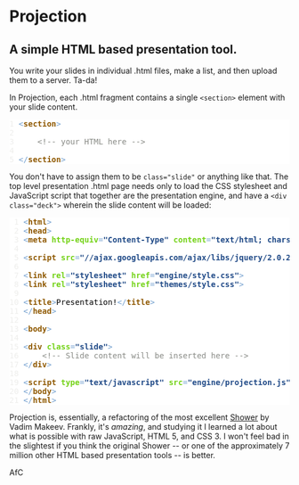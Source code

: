 Projection
==========

<style>
<!--
pre { font-family: monospace; color: #000000; background-color: #ffffff; }
.String { color: #204a87; font-weight: bold; }
.Statement { color: #8f5902; font-weight: bold; }
.LineNr { color: #eeeeec; }
.Comment { color: #888a85; }
.Type { color: #73d216; font-weight: bold; }
.Identifier { color: #729fcf; }
-->
</style>

A simple HTML based presentation tool.
--------------------------------------

You write your slides in individual .html files, make a list, and then upload them to a server. Ta-da!

In Projection, each .html fragment contains a single `<section>` element with your slide content.

<pre>
<span id="L1" class="LineNr">1 </span><span class="Identifier">&lt;</span><span class="Statement">section</span><span class="Identifier">&gt;</span>
<span id="L2" class="LineNr">2 </span>
<span id="L3" class="LineNr">3 </span>    <span class="Comment">&lt;!</span><span class="Comment">-- your HTML here --</span><span class="Comment">&gt;</span>
<span id="L4" class="LineNr">4 </span>
<span id="L5" class="LineNr">5 </span><span class="Identifier">&lt;/</span><span class="Statement">section</span><span class="Identifier">&gt;</span>
</pre>

You don't have to assign them to be `class="slide"` or anything like that. The top level presentation .html page needs only to load the CSS stylesheet and JavaScript script that together are the presentation engine, and have a `<div class="deck">` wherein the slide content will be loaded:


<pre>
<span id="L1" class="LineNr"> 1 </span><span class="Identifier">&lt;</span><span class="Statement">html</span><span class="Identifier">&gt;</span>
<span id="L2" class="LineNr"> 2 </span><span class="Identifier">&lt;</span><span class="Statement">head</span><span class="Identifier">&gt;</span>
<span id="L3" class="LineNr"> 3 </span><span class="Identifier">&lt;</span><span class="Statement">meta</span><span class="Identifier"> </span><span class="Type">http-equiv</span><span class="Identifier">=</span><span class="String">&quot;Content-Type&quot;</span><span class="Identifier"> </span><span class="Type">content</span><span class="Identifier">=</span><span class="String">&quot;text/html; charset=UTF-8&quot;</span><span class="Identifier">&gt;</span>
<span id="L4" class="LineNr"> 4 </span>
<span id="L5" class="LineNr"> 5 </span><span class="Identifier">&lt;</span><span class="Statement">script</span><span class="Identifier"> </span><span class="Type">src</span><span class="Identifier">=</span><span class="String">&quot;//ajax.googleapis.com/ajax/libs/jquery/2.0.2/jquery.min.js&quot;</span><span class="Identifier">&gt;</span><span class="Identifier">&lt;/</span><span class="Statement">script</span><span class="Identifier">&gt;</span>
<span id="L6" class="LineNr"> 6 </span>
<span id="L7" class="LineNr"> 7 </span><span class="Identifier">&lt;</span><span class="Statement">link</span><span class="Identifier"> </span><span class="Type">rel</span><span class="Identifier">=</span><span class="String">&quot;stylesheet&quot;</span><span class="Identifier"> </span><span class="Type">href</span><span class="Identifier">=</span><span class="String">&quot;engine/style.css&quot;</span><span class="Identifier">&gt;</span>
<span id="L8" class="LineNr"> 8 </span><span class="Identifier">&lt;</span><span class="Statement">link</span><span class="Identifier"> </span><span class="Type">rel</span><span class="Identifier">=</span><span class="String">&quot;stylesheet&quot;</span><span class="Identifier"> </span><span class="Type">href</span><span class="Identifier">=</span><span class="String">&quot;themes/style.css&quot;</span><span class="Identifier">&gt;</span>
<span id="L9" class="LineNr"> 9 </span>
<span id="L10" class="LineNr">10 </span><span class="Identifier">&lt;</span><span class="Statement">title</span><span class="Identifier">&gt;</span><span class="Title">Presentation!</span><span class="Identifier">&lt;/</span><span class="Statement">title</span><span class="Identifier">&gt;</span>
<span id="L11" class="LineNr">11 </span><span class="Identifier">&lt;/</span><span class="Statement">head</span><span class="Identifier">&gt;</span>
<span id="L12" class="LineNr">12 </span>
<span id="L13" class="LineNr">13 </span><span class="Identifier">&lt;</span><span class="Statement">body</span><span class="Identifier">&gt;</span>
<span id="L14" class="LineNr">14 </span>
<span id="L15" class="LineNr">15 </span><span class="Identifier">&lt;</span><span class="Statement">div</span><span class="Identifier"> </span><span class="Type">class</span><span class="Identifier">=</span><span class="String">&quot;slide&quot;</span><span class="Identifier">&gt;</span>
<span id="L16" class="LineNr">16 </span>    <span class="Comment">&lt;!</span><span class="Comment">-- Slide content will be inserted here --</span><span class="Comment">&gt;</span>
<span id="L17" class="LineNr">17 </span><span class="Identifier">&lt;/</span><span class="Statement">div</span><span class="Identifier">&gt;</span>
<span id="L18" class="LineNr">18 </span>
<span id="L19" class="LineNr">19 </span><span class="Identifier">&lt;</span><span class="Statement">script</span><span class="Identifier"> </span><span class="Type">type</span><span class="Identifier">=</span><span class="String">&quot;text/javascript&quot;</span><span class="Identifier"> </span><span class="Type">src</span><span class="Identifier">=</span><span class="String">&quot;engine/projection.js&quot;</span><span class="Identifier">&gt;</span><span class="Identifier">&lt;/</span><span class="Statement">script</span><span class="Identifier">&gt;</span>
<span id="L20" class="LineNr">20 </span><span class="Identifier">&lt;/</span><span class="Statement">body</span><span class="Identifier">&gt;</span>
<span id="L21" class="LineNr">21 </span><span class="Identifier">&lt;/</span><span class="Statement">html</span><span class="Identifier">&gt;</span>
</pre>

Projection is, essentially, a refactoring of the most excellent [Shower](http://shwr.me/) by Vadim Makeev. Frankly, it's _amazing_, and studying it I learned a lot about what is possible with raw JavaScript, HTML 5, and CSS 3. I won't feel bad in the slightest if you think the original Shower -- 
or one of the approximately 7 million other HTML based presentation tools -- is better.

AfC

